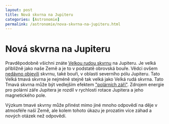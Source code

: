 ```yaml
---
layout: post
title: Nová skvrna na Jupiteru
categories: [Astronomie]
permalink: /astronomie/nova-skvrna-na-jupiteru.html
---
```

# Nová skvrna na Jupiteru

Pravděpodobně všichni znáte [Velkou rudou skvrnu](http://antwrp.gsfc.nasa.gov/apod/ap020205.html) na Jupiteru. Je velká přibližně jako naše Země a je to v podstatě obrovská bouře. Vědci ovšem [nedávno objevili](http://science.nasa.gov/headlines/y2003/12mar_darkspot.htm) skvrnu, také bouři, v oblasti severního pólu Jupiteru. Tato Velká tmavá skvrna je nejméně stejně tak velká jako Velká rudá skvrna. Tato Tmavá skvrna může být vedlejším efektem ["polárních září"](http://antwrp.gsfc.nasa.gov/apod/ap001219.html). Zdrojem energie pro polární záře Jupitera je rozdíl v rychlosti rotace Jupitera a jeho magnetického pole.

Výzkum tmavé skvrny může přinést mimo jiné mnoho odpovědí na děje v atmosféře naší Země, ale kolem tohoto úkazu je prozatím více záhad a nových otázek než odpovědí.

